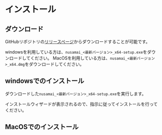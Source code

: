 # インストール

## ダウンロード

GitHubリポジトリの[リリースページ](https://github.com/MIERUNE/PLATEAU-GIS-Converter/releases)からダウンロードすることが可能です。

windowsを利用している方は、`nusamai_<最新バージョン>_x64-setup.exe`をダウンロードしてください。
MacOSを利用している方は、`nusamai_<最新バージョン>_x64.dmg`をダウンロードしてください。

## windowsでのインストール

ダウンロードした`nusamai_<最新バージョン>_x64-setup.exe`を実行します。

インストールウィザードが表示されるので、指示に従ってインストールを行ってください。

## MacOSでのインストール
